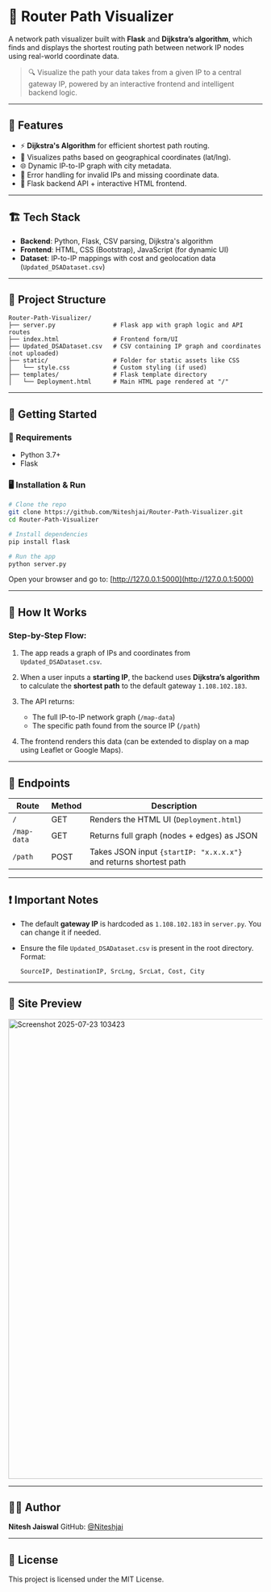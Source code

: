 # 🚁 Router Path Visualizer

A network path visualizer built with **Flask** and **Dijkstra’s algorithm**, which finds and displays the shortest routing path between network IP nodes using real-world coordinate data.

> 🔍 Visualize the path your data takes from a given IP to a central gateway IP, powered by an interactive frontend and intelligent backend logic.

---

## 📌 Features

* ⚡ **Dijkstra's Algorithm** for efficient shortest path routing.
* 🗽 Visualizes paths based on geographical coordinates (lat/lng).
* 🌐 Dynamic IP-to-IP graph with city metadata.
* 🧠 Error handling for invalid IPs and missing coordinate data.
* 🚀 Flask backend API + interactive HTML frontend.

---

## 🏗️ Tech Stack

* **Backend**: Python, Flask, CSV parsing, Dijkstra's algorithm
* **Frontend**: HTML, CSS (Bootstrap), JavaScript (for dynamic UI)
* **Dataset**: IP-to-IP mappings with cost and geolocation data (`Updated_DSADataset.csv`)

---

## 📁 Project Structure

```
Router-Path-Visualizer/
├── server.py                # Flask app with graph logic and API routes
├── index.html               # Frontend form/UI
├── Updated_DSADataset.csv   # CSV containing IP graph and coordinates (not uploaded)
├── static/                  # Folder for static assets like CSS
│   └── style.css            # Custom styling (if used)
├── templates/               # Flask template directory
│   └── Deployment.html      # Main HTML page rendered at "/"
```

---

## 🚀 Getting Started

### 🧠 Requirements

* Python 3.7+
* Flask

### 🖥️ Installation & Run

```bash
# Clone the repo
git clone https://github.com/Niteshjai/Router-Path-Visualizer.git
cd Router-Path-Visualizer

# Install dependencies
pip install flask

# Run the app
python server.py
```

Open your browser and go to: [http://127.0.0.1:5000](http://127.0.0.1:5000)

---

## 🔎 How It Works

### Step-by-Step Flow:

1. The app reads a graph of IPs and coordinates from `Updated_DSADataset.csv`.
2. When a user inputs a **starting IP**, the backend uses **Dijkstra’s algorithm** to calculate the **shortest path** to the default gateway `1.108.102.183`.
3. The API returns:

   * The full IP-to-IP network graph (`/map-data`)
   * The specific path found from the source IP (`/path`)
4. The frontend renders this data (can be extended to display on a map using Leaflet or Google Maps).

---

## 📌 Endpoints

| Route       | Method | Description                                                       |
| ----------- | ------ | ----------------------------------------------------------------- |
| `/`         | GET    | Renders the HTML UI (`Deployment.html`)                           |
| `/map-data` | GET    | Returns full graph (nodes + edges) as JSON                        |
| `/path`     | POST   | Takes JSON input `{startIP: "x.x.x.x"}` and returns shortest path |

---

## ❗ Important Notes

* The default **gateway IP** is hardcoded as `1.108.102.183` in `server.py`. You can change it if needed.
* Ensure the file `Updated_DSADataset.csv` is present in the root directory. Format:

  ```
  SourceIP, DestinationIP, SrcLng, SrcLat, Cost, City
  ```

---

## 📸 Site Preview 

<img width="1886" height="910" alt="Screenshot 2025-07-23 103423" src="https://github.com/user-attachments/assets/b53d5f2c-ba22-4e41-9c95-bdfc4513b79d" />


---

## 👨‍💻 Author

**Nitesh Jaiswal**
GitHub: [@Niteshjai](https://github.com/Niteshjai)

---

## 📄 License

This project is licensed under the MIT License.
